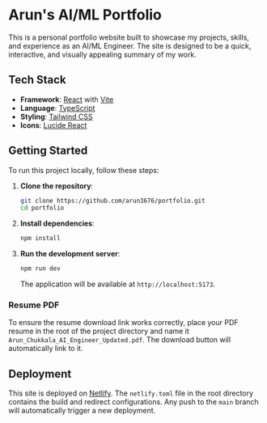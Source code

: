 # Arun's AI/ML Portfolio

This is a personal portfolio website built to showcase my projects, skills, and experience as an AI/ML Engineer. The site is designed to be a quick, interactive, and visually appealing summary of my work.

## Tech Stack

- **Framework**: [React](https://reactjs.org/) with [Vite](https://vitejs.dev/)
- **Language**: [TypeScript](https://www.typescriptlang.org/)
- **Styling**: [Tailwind CSS](https://tailwindcss.com/)
- **Icons**: [Lucide React](https://lucide.dev/)

## Getting Started

To run this project locally, follow these steps:

1.  **Clone the repository**:

    ```bash
    git clone https://github.com/arun3676/portfolio.git
    cd portfolio
    ```

2.  **Install dependencies**:

    ```bash
    npm install
    ```

3.  **Run the development server**:

    ```bash
    npm run dev
    ```

    The application will be available at `http://localhost:5173`.

### Resume PDF

To ensure the resume download link works correctly, place your PDF resume in the root of the project directory and name it `Arun_Chukkala_AI_Engineer_Updated.pdf`. The download button will automatically link to it.

## Deployment

This site is deployed on [Netlify](https://www.netlify.com/). The `netlify.toml` file in the root directory contains the build and redirect configurations. Any push to the `main` branch will automatically trigger a new deployment.
